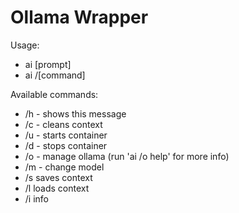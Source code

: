 # Ollama Wrapper

Usage:
* ai [prompt]
* ai /[command]

Available commands:
* /h - shows this message
* /c - cleans context
* /u - starts container
* /d - stops container
* /o - manage ollama (run 'ai /o help' for more info)
* /m - change model
* /s  saves context
* /l loads context
* /i info